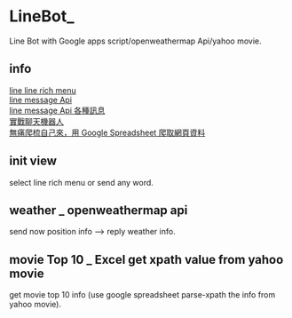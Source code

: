 # LineBot_
Line Bot with Google apps script/openweathermap Api/yahoo movie.

## info 
[line line rich menu](https://manager.line.biz/) \
[line message Api](https://developers.line.biz/en/reference/messaging-api/) \
[line message Api 各種訊息](https://ithelp.ithome.com.tw/articles/10198142) \
[實戰聊天機器人](https://www.oxxostudio.tw/articles/201804/line-bot-apps-script.html) \
[無痛爬梳自己來，用 Google Spreadsheet 爬取網頁資料](http://blog.infographics.tw/2016/11/google-spreadsheet-data-scraping/)


## init view
select line rich menu or send any word.






## weather _ openweathermap api
send now position info --> reply weather info.






## movie Top 10 _ Excel get xpath value from yahoo movie
get movie top 10 info (use google spreadsheet parse-xpath the info from yahoo movie).
